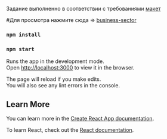 Задание выполненно в соответствии с требованиями [макет](https://docs.google.com/document/d/1c3O9IfSIb_LLWFGH13_P-EKgfth6-crahUTDC5qOqAg/edit)

#Для просмотра нажмите сюда => [business-sector](https://business-sector-deploy.web.app/)

### `npm install`

### `npm start`

Runs the app in the development mode.\
Open [http://localhost:3000](http://localhost:3000) to view it in the browser.

The page will reload if you make edits.\
You will also see any lint errors in the console.

## Learn More

You can learn more in the [Create React App documentation](https://facebook.github.io/create-react-app/docs/getting-started).

To learn React, check out the [React documentation](https://reactjs.org/).
